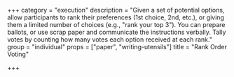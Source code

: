+++
category = "execution"
description = "Given a set of potential options, allow participants to rank their preferences (1st choice, 2nd, etc.), or giving them a limited number of choices (e.g., \"rank your top 3\"). You can prepare ballots, or use scrap paper and communicate the instructions verbally. Tally votes by counting how many votes each option received at each rank."
group = "individual"
props = ["paper", "writing-utensils"]
title = "Rank Order Voting"

+++
